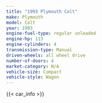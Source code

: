 ```yaml
---
title: "1993 Plymouth Colt"
make: Plymouth
model: Colt
year: 1993
engine-fuel-type: regular unleaded
engine-hp: 113
engine-cylinders: 4
transmission-type: Manual
driven-wheels: all wheel drive
number-of-doors: 4
market-category: N/A
vehicle-size: Compact
vehicle-style: Wagon
---
```


{{< car_info >}}

